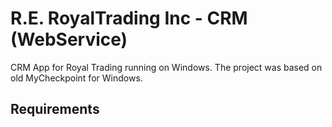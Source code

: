 # R.E. RoyalTrading Inc - CRM (WebService)
CRM App for Royal Trading running on Windows.
The project was based on old MyCheckpoint for Windows.

## Requirements
